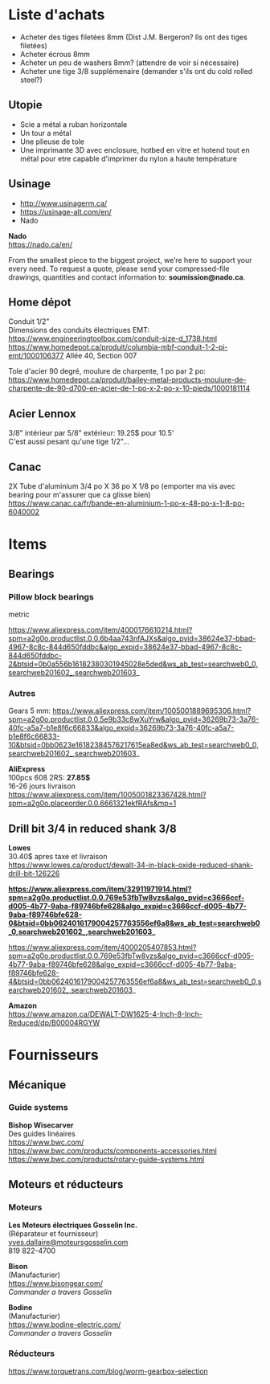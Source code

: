 # Liste d'achats

- Acheter des tiges filetées 8mm (Dist J.M. Bergeron? Ils ont des tiges filetées)
- Acheter écrous 8mm
- Acheter un peu de washers 8mm? (attendre de voir si nécessaire)
- Acheter une tige 3/8 supplémenaire (demander s'ils ont du cold rolled steel?)

## Utopie

- Scie a métal a ruban horizontale
- Un tour a métal
- Une plieuse de tole
- Une imprimante 3D avec enclosure, hotbed en vitre et hotend tout en métal pour etre capable d'imprimer du nylon a haute température

## Usinage

- http://www.usinagerm.ca/
- https://usinage-alt.com/en/
- Nado

**Nado**<br>
https://nado.ca/en/
<p>
From the smallest piece to the biggest project, we’re here to support your every need. To request a quote, please send your compressed-file drawings, quantities and contact information to: <b>soumission@nado.ca</b>.
</p>

## Home dépot

Conduit 1/2"<br>
Dimensions des conduits électriques EMT:<br>
https://www.engineeringtoolbox.com/conduit-size-d_1738.html<br>
https://www.homedepot.ca/produit/columbia-mbf-conduit-1-2-pi-emt/1000106377
Allée 40, Section 007

Tole d'acier 90 degré, moulure de charpente, 1 po par 2 po:<br>
https://www.homedepot.ca/produit/bailey-metal-products-moulure-de-charpente-de-90-d700-en-acier-de-1-po-x-2-po-x-10-pieds/1000181114

## Acier Lennox

3/8" intérieur par 5/8" extérieur: 19.25$ pour 10.5'<br>
C'est aussi pesant qu'une tige 1/2"...

## Canac

2X Tube d'aluminium 3/4 po X 36 po X 1/8 po (emporter ma vis avec bearing pour m'assurer que ca glisse bien)<br>
https://www.canac.ca/fr/bande-en-aluminium-1-po-x-48-po-x-1-8-po-6040002

# Items

## Bearings

### Pillow block bearings

metric

https://www.aliexpress.com/item/4000176610214.html?spm=a2g0o.productlist.0.0.6b4aa743nfAJXs&algo_pvid=38624e37-bbad-4967-8c8c-844d650fddbc&algo_expid=38624e37-bbad-4967-8c8c-844d650fddbc-2&btsid=0b0a556b16182380301945028e5ded&ws_ab_test=searchweb0_0,searchweb201602_,searchweb201603_

### Autres

Gears 5 mm: https://www.aliexpress.com/item/1005001889695306.html?spm=a2g0o.productlist.0.0.5e9b33c8wXuYrw&algo_pvid=36269b73-3a76-40fc-a5a7-b1e8f6c66833&algo_expid=36269b73-3a76-40fc-a5a7-b1e8f6c66833-10&btsid=0bb0623e16182384576217615ea8ed&ws_ab_test=searchweb0_0,searchweb201602_,searchweb201603_

**AliExpress**<br>
100pcs 608 2RS: <b>27.85$</b><br>
16-26 jours livraison<br>
https://www.aliexpress.com/item/1005001823367428.html?spm=a2g0o.placeorder.0.0.6661321ekfRAfs&mp=1<br>

## Drill bit 3/4 in reduced shank 3/8
**Lowes**<br>
30.40$ apres taxe et livraison<br>
https://www.lowes.ca/product/dewalt-34-in-black-oxide-reduced-shank-drill-bit-126226

**https://www.aliexpress.com/item/32911971914.html?spm=a2g0o.productlist.0.0.769e53fbTw8vzs&algo_pvid=c3666ccf-d005-4b77-9aba-f89746bfe628&algo_expid=c3666ccf-d005-4b77-9aba-f89746bfe628-0&btsid=0bb0624016179004257763556ef6a8&ws_ab_test=searchweb0_0,searchweb201602_,searchweb201603_**

https://www.aliexpress.com/item/4000205407853.html?spm=a2g0o.productlist.0.0.769e53fbTw8vzs&algo_pvid=c3666ccf-d005-4b77-9aba-f89746bfe628&algo_expid=c3666ccf-d005-4b77-9aba-f89746bfe628-4&btsid=0bb0624016179004257763556ef6a8&ws_ab_test=searchweb0_0,searchweb201602_,searchweb201603_

**Amazon**<br>
https://www.amazon.ca/DEWALT-DW1625-4-Inch-8-Inch-Reduced/dp/B00004RGYW

# Fournisseurs

## Mécanique

### Guide systems

**Bishop Wisecarver**<br>
Des guides linéaires<br>
https://www.bwc.com/<br>
https://www.bwc.com/products/components-accessories.html<br>
https://www.bwc.com/products/rotary-guide-systems.html

## Moteurs et réducteurs

### Moteurs

**Les Moteurs électriques Gosselin Inc.**<br>
(Réparateur et fournisseur)<br>
yves.dallaire@moteursgosselin.com<br>
819 822-4700

**Bison**<br>
(Manufacturier)<br>
https://www.bisongear.com/<br>
*Commander a travers Gosselin*

**Bodine**<br>
(Manufacturier)<br>
https://www.bodine-electric.com/<br>
*Commander a travers Gosselin*

### Réducteurs

https://www.torquetrans.com/blog/worm-gearbox-selection